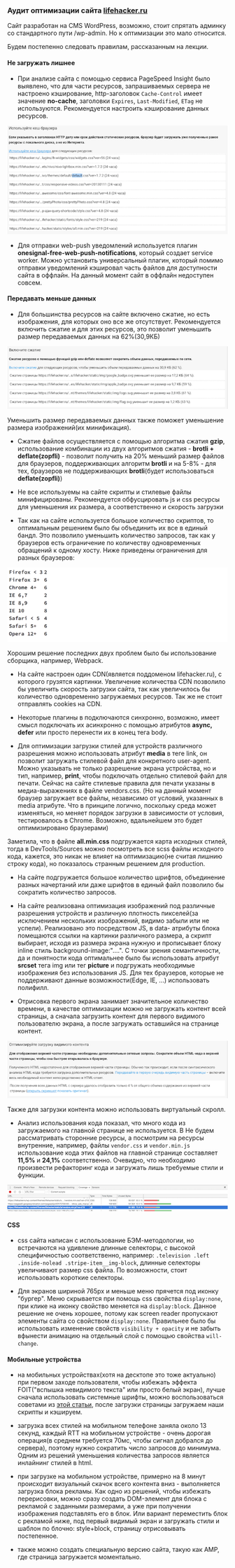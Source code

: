 ### Аудит оптимизации сайта [lifehacker.ru](https://lifehacker.ru/)

Сайт разработан на CMS WordPress, возможно, стоит спрятать админку со стандартного пути /wp-admin. Но к оптимизации это мало относится.

Будем постепенно следовать правилам, расcказанным на лекции.

#### Не загружать лишнее

- При анализе сайта с помощью сервиса PageSpeed Insight было выявлено, что для части ресурсов, запрашиваемых сервера не настроено кэширование, http-заголовок `Caсhe-Control` имеет значение **no-cache**, заголовки `Expires`, `Last-Modified`, `ETag` не используются. Рекомендуется настроить кэширование данных ресурсов.

<img src="./assets/img/use-cache.png"/>

- Для отправки web-push уведомлений используется плагин **onesignal-free-web-push-notifications**, который создает service worker. Можно установить универсальный плагин, который помимо отправки уведомлений кэшировал часть файлов для доступности сайта в оффлайн. На данный момент сайт в оффлайн недоступен совсем.

#### Передавать меньше данных

- Для большинства ресурсов на сайте включено сжатие, но есть изображения, для которых оно все же отсутствует. Рекомендуется включить сжатие и для этих ресурсов, это позволит уменьшить размер передаваемых данных на 62%(30,9КБ)

 <img src="./assets/img/use-compression.png"/>

 Уменьшить размер передаваемых данных также поможет уменьшение размера изображений(их минификация).

- Сжатие файлов осуществляется с помощью алгоритма сжатия **gzip**, использование комбинации из двух алгоритмов сжатия -  **brotli + deflate(zopfli)** - позволит получить на 20% меньший размер файлов для браузеров, поддерживающих алгоритм **brotli** и на 5-8% - для тех, браузеров не поддерживающих **brotli**(будет использоваться **deflate(zopfli)**)

- Не все используемы на сайте скрипты и стилевые файлы минифицированы. Рекомендуется обфусцировать js и css ресурсы для уменьшения их размера, а соответственно и скорость загрузки

- Так как на сайте используется большое количество скриптов, то оптимальным решением было бы объединить их все в единый бандл. Это позволило уменьшить количество запросов, так как у браузеров есть ограничение по количеству одновременных обращений к одному хосту.
Ниже приведены ограничения для разных браузеров:
 <img src="./assets/img/limit-for-requests.png"/>

Хорошим решение последних двух проблем было бы использование сборщика, например, Webpack.

- На сайте настроен один CDN(является поддоменом lifehacker.ru), с которого грузятся картинки. Увеличение количества CDN позволило бы увеличить скорость загрузки сайта, так как увеличилось бы количество одновременно загружаемых ресурсов. Так же не стоит отправлять cookies на CDN.

- Некоторые плагины в <head> подключаются синхронно, возможно, имеет смысл подключать их асинхронно с помощью атрибутов **async, defer** или просто перенести их в конец тега body.

- Для оптимизации загрузки стилей для устройств различного разрешения можно использовать атрибут **media** в теге link, он позволит загружать стилевой файл для конкретного user-agent. Можно указывать не только разрешение экрана устройства, но и тип, например, **print**, чтобы подключать отдельно стилевой файл для печати. Сейчас на сайте стилевые правила для печати указаны в медиа-выражениях в файле vendors.css.
(Но на данный момент браузер загружает все файлы, независимо от условий, указанных в media атрибуте. Что в принципе логично, поскольку среда может изменяться, но меняет порядок загрузки в зависимости от условия, тестировалось в Chrome. Возможно, вдальнейшем это будет оптимизировано браузерами)

Заметила, что в файле **all.min.css** подгружается карта исходных стилей, тогда в DevTools/Sources можно посмотреть все scss файлы исходного кода, кажется, это никак не влияет на оптимизацию(не считая лишнию строку кода), но показалось странным решением для production.

- На сайте подгружается большое количество шрифтов, объединение разных начертаний или даже шрифтов в единый файл позволило бы сократить количество запросов.

- На сайте реализована оптимизация изображений под различные разрешения устройств и различную плотность пикселей(за исключением нескольких изображений, видимо забыли или не успели). Реализовано это посредством JS, в data- атрибуты блока помещаются ссылки на картинки различного размера, а скрипт выбирает, исходя из размера экрана нужную и прописывает блоку inline стиль background-image:"....". С точки зрения семантичности, да и понятности кода оптимальнее было бы использовать атрибут **srcset** тега img или тег **picture** и подгружать необходимые изображения без использования JS. Для тех браузеров, которые не поддерживают данные возможности(Edge, IE, ...) использовать полифилл.

- Отрисовка первого экрана занимает значительное количество времени, в качестве оптимизации можно не загружать контент всей страницы, а сначала загрузить контент для первого видимого пользователю экрана, а после загружать оставшийся на странице контент.

<img src="./assets/img/first-screen.png"/>

Также для загрузки контента можно использовать виртуальный скролл.

- Анализ использования кода показал, что много кода из загружаемого на главной странице не используется. В Не будем рассматривать сторонние ресурсы, а посмотрим на ресурсы внутренние, например, файлы `vendor.css` и `vendor.min.js` использование кода этих файлов на главной странице составляет **11,5%** и **24,1%** соответственно. Очевидно, что необходимо произвести рефакторинг кода и загружать лишь требуемые стили и функции.

<img src="./assets/img/unused-code.png"/>


#### CSS

- css сайта написан с использование БЭМ-методологии, но встречаются на удивление длинные селекторы, с высокой специфичностью соответственно, например: `.television .left .inside-nolead .stripe-item__img-block`, длинные селекторы увеличивают размер css файла. По возможности, стоит использовать короткие селекторы.

- Для экранов шириной 765px и меньше меню прячется под иконку "бургер". Меню скрывается при помощь css свойства `display:none`, при клике на иконку свойство меняется на `display:block`. Данное решение не очень хорошее, потому как screen reader пропускают элементы сайта со свойством `display:none`. Правильнее было бы использовать изменение свойств `visibility + opacity` и не забыть вфынести анимацию на отдельный слой с помощью свойства `will-change`.


#### Мобильные устройства

- на мобильных устройствах(хотя на десктопе это тоже актуально) при первом заходе пользователя, чтобы избежать эффекта FOIT("вспышка невидимого текста" или просто белый экран), лучше сначала использовать системные шрифты, можно воспользоваться советами из [этой статьи](https://css-tricks.com/snippets/css/system-font-stack/), после загрузки страницы загружаем наши скрипты и кэшируем.

- загрузка всех стилей на мобильном телефоне заняла около 13 секунд, каждый RTT на мобильном устройстве - очень дорогая операция(в среднем требуется 70мс, чтобы сигнал добрался до сервера), поэтому нужно сократить число запросов до минимума. Одним из решений уменьшения количества запросов является инлайнинг стилей в html.

- при загрузке на мобильном устройстве, примерно на 8 минут происходит визуальный скачок всего контента вниз - выполняется загрузка блока рекламы. Как одно из решений, чтобы избежать перерисовки, можно сразу создать DOM-элемент для блока с рекламой с заданными размерами, а уже при получении изображения подставлять его в блок. Или вариант переместить блок с рекламой ниже, под первый видимый экран и загружать стили и шаблон по блочно: style+block, страницу отрисовывать постепенное.

- также можно создать специальную версию сайта, такую как AMP, где страница загружается моментально.




